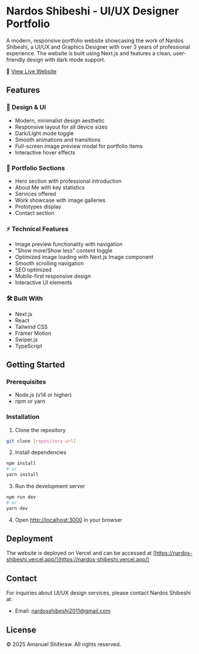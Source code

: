 # Nardos Shibeshi - UI/UX Designer Portfolio

A modern, responsive portfolio website showcasing the work of Nardos Shibeshi, a UI/UX and Graphics Designer with over 3 years of professional experience. The website is built using Next.js and features a clean, user-friendly design with dark mode support.

🔗 [View Live Website](https://nardos-shibeshi.vercel.app/)

## Features

### 🎨 Design & UI
- Modern, minimalist design aesthetic
- Responsive layout for all device sizes
- Dark/Light mode toggle
- Smooth animations and transitions
- Full-screen image preview modal for portfolio items
- Interactive hover effects

### 📱 Portfolio Sections
- Hero section with professional introduction
- About Me with key statistics
- Services offered
- Work showcase with image galleries
- Prototypes display
- Contact section

### ⚡ Technical Features
- Image preview functionality with navigation
- "Show more/Show less" content toggle
- Optimized image loading with Next.js Image component
- Smooth scrolling navigation
- SEO optimized
- Mobile-first responsive design
- Interactive UI elements

### 🛠️ Built With
- Next.js
- React
- Tailwind CSS
- Framer Motion
- Swiper.js
- TypeScript

## Getting Started

### Prerequisites
- Node.js (v14 or higher)
- npm or yarn

### Installation

1. Clone the repository
```bash
git clone [repository-url]
```

2. Install dependencies
```bash
npm install
# or
yarn install
```

3. Run the development server
```bash
npm run dev
# or
yarn dev
```

4. Open [http://localhost:3000](http://localhost:3000) in your browser

## Deployment

The website is deployed on Vercel and can be accessed at [https://nardos-shibeshi.vercel.app/](https://nardos-shibeshi.vercel.app/)

## Contact

For inquiries about UI/UX design services, please contact Nardos Shibeshi at:
- Email: nardosshibeshi2011@gmail.com

## License

© 2025 Amanuel Shiferaw. All rights reserved.
